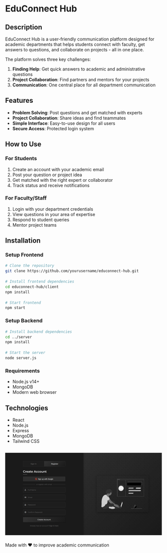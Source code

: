 # EduConnect Hub

## Description
EduConnect Hub is a user-friendly communication platform designed for academic departments that helps students connect with faculty, get answers to questions, and collaborate on projects - all in one place.

The platform solves three key challenges:
1. **Finding Help**: Get quick answers to academic and administrative questions
2. **Project Collaboration**: Find partners and mentors for your projects
3. **Communication**: One central place for all department communication

## Features
- **Problem Solving**: Post questions and get matched with experts
- **Project Collaboration**: Share ideas and find teammates
- **Simple Interface**: Easy-to-use design for all users
- **Secure Access**: Protected login system

## How to Use

### For Students
1. Create an account with your academic email
2. Post your question or project idea
3. Get matched with the right expert or collaborator
4. Track status and receive notifications

### For Faculty/Staff
1. Login with your department credentials
2. View questions in your area of expertise
3. Respond to student queries
4. Mentor project teams

## Installation

### Setup Frontend
```bash
# Clone the repository
git clone https://github.com/yourusername/educonnect-hub.git

# Install frontend dependencies
cd educonnect-hub/client
npm install

# Start frontend
npm start
```

### Setup Backend
```bash
# Install backend dependencies
cd ../server
npm install

# Start the server
node server.js
```

### Requirements
- Node.js v14+
- MongoDB
- Modern web browser

## Technologies
- React
- Node.js
- Express
- MongoDB
- Tailwind CSS

![App Screenshot](./demo/Register.png)
---

Made with ❤️ to improve academic communication

